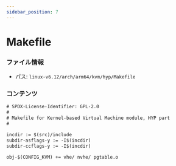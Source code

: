 ```yaml
---
sidebar_position: 7
---
```

# Makefile

### ファイル情報

- パス: `linux-v6.12/arch/arm64/kvm/hyp/Makefile`

### コンテンツ

```txt
# SPDX-License-Identifier: GPL-2.0
#
# Makefile for Kernel-based Virtual Machine module, HYP part
#

incdir := $(src)/include
subdir-asflags-y := -I$(incdir)
subdir-ccflags-y := -I$(incdir)

obj-$(CONFIG_KVM) += vhe/ nvhe/ pgtable.o

```
